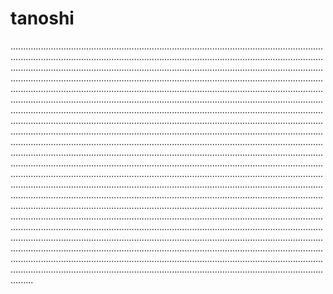 # tanoshi

.................................................................................................................................................................................................................................................................................................................................................................................................................................................................................................................................................................................................................................................................................................................................................................................................................................................................................................................................................................................................................................................................................................................................................................................................................................................................................................................................................................................................................................................................................................................................................................................................................................................................................................................................................................................................................................................................................................................................................................................................................................................................................................................................................................................................................................................................................................................................................................................................................................................................................................................................................................................................................................................................................................................................................................................................................................................